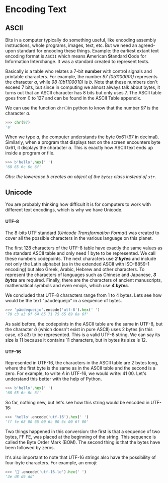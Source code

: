 # Encoding Text

## ASCII

Bits in a computer typically do something useful, like encoding assembly instructions, whole programs, images, text, etc. But we need an agreed-upon standard for encoding these things. Example: the earliest extant text encoding format is `ASCII` which means **A**merican **S**tandard **C**ode for **I**nformation **I**nterchange. It was a standard created to represent texts.

Basically is a table who relates a 7-bit **number** with control signals and printable characters. For example, the number *97 (0b1100001)* represents the character *a*, while *98 (0b1100010)* is *b*. Note that these numbers don't exceed 7 bits, but since in computing we almost always talk about bytes, it turns out that an ASCII character has 8 bits but only uses 7. The ASCII table goes from 0 to 127 and can be found in the ASCII Table appendix.

We can use the function `chr()`in python to know that the number *97* is the character *a*.

```python
>>> chr(97)
'a'
```

When we type *a*, the computer understands the byte 0x61 (97 in decimal). Similarly, when a program that displays text on the screen encounters byte 0x61, it displays the character *a*. This is exactly how ASCII text ends up inside a program or file.

```python
>>> b'hello'.hex(' ')
'68 65 6c 6c 6f'
```

*Obs: the lowercase b creates an object of the `bytes` class instead of `str`.*


## Unicode

You are probably thinking how difficult it is for computers to work with different text encodings, which is why we have Unicode.

#### UTF-8

The 8-bits UTF standard (*Unicode Transformation Format*) was created to cover all the possible characters in the various language on this planet.

The first 128 characters of the UTF-8 table have exactly the same values as the standard ASCII table and only need 1 byte to be represented. We call these numbers codepoints. The next characters use ***2 bytes*** and include not only the Latin alphabet (as in the extended ASCII with ISO-8859-1 encoding) but also Greek, Arabic, Hebrew and other characters. To represent the characters of languages such as Chinese and Japanese, ***3 bytes*** are required. Finally, there are the characters of ancient manuscripts, mathematical symbols and even emojis, which use ***4 bytes***.

We concluded that UTF-8 characters range from 1 to 4 bytes. Lets see how would be the text "pãodequeijo" in a sequence of bytes.

```python
>>> 'pãodequeijo'.encode('utf-8').hex(' ')
'70 c3 a3 6f 64 65 71 75 65 69 6a 6f'
```

As said before, the codepoints in the ASCII table are the same in UTF-8, but the character *ã* (which doesn't exist in pure ASCII) uses 2 bytes (in this case, c3 a3) to be represented. This is a valid UTF-8 string. We can say its size is 11 because it contains 11 characters, but in bytes its size is 12. 

#### UTF-16

Represented in UTF-16, the characters in the ASCII table are 2 bytes long, where the first byte is the same as in the ASCII table and the second is a zero. For example, to write *A* in UTF-16, we would write: 41 00. Let's understand this better with the help of Python.

```python
>>> b'hello'.hex(' ')
'68 65 6c 6c 6f'
```

So far, nothing new, but let's see how this string would be encoded in UTF-16:

```python
>>> 'hello'.encode('utf-16').hex(' ')
'ff fe 68 00 65 00 6c 00 6c 00 6f 00'
```

Two things happened in this conversion: the first is that a sequence of two bytes, FF FE, was placed at the beginning of the string. This sequence is called the Byte Order Mark (BOM). The second thing is that the bytes have been followed by zeros.

It's also important to note that UTF-16 strings also have the possibility of four-byte characters. For example, an emoji:

```python
>>> '🧙'.encode('utf-16-le').hex(' ')
'3e d8 d9 dd'
```

